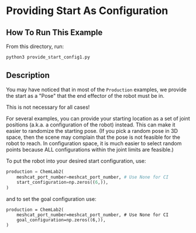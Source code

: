 # Providing Start As Configuration

## How To Run This Example

From this directory, run:
```python
python3 provide_start_config1.py
```

## Description

You may have noticed that in most of the `Production` examples, we provide the start
as a "Pose" that the end effector of the robot must be in.

This is not necessary for all cases!

For several examples, you can provide your starting location as a set of joint positions (a.k.a. a configuration of the robot) instead. This can make it easier to
randomize the starting pose. (If you pick a random pose in 3D space, then the scene
may complain that the pose is not feasible for the robot to reach. In configuration
space, it is much easier to select random points because ALL configurations within the 
joint limits are feasible.)

To put the robot into your desired start configuration, use:
```python
production = ChemLab2(
    meshcat_port_number=meshcat_port_number, # Use None for CI
    start_configuration=np.zeros((6,)),
)
```

and to set the goal configuration use:

```
production = ChemLab2(
    meshcat_port_number=meshcat_port_number, # Use None for CI
    goal_configuration=np.zeros((6,)),
)
```